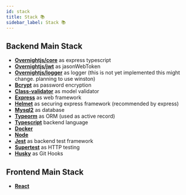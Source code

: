 ```yaml
---
id: stack
title: Stack 📚
sidebar_label: Stack 📚
---
```


## Backend Main Stack

- **[Overnightjs/core](https://github.com/seanpmaxwell/overnight/tree/master/src/core#overnight-core)** as express typescript
- **[Overnightjs/jwt](https://github.com/seanpmaxwell/overnight/tree/master/src/core#overnight-jwt)** as jasonWebToken
- **[Overnightjs/logger](https://github.com/seanpmaxwell/overnight/tree/master/src/core#overnight-logger)** as logger (this is not yet implemented this might change. planning to use winston)
- **[Bcrypt](https://www.npmjs.com/package/bcrypt)** as password encryption
- **[Class-validator](https://github.com/typestack/class-validator)** as model validator
- **[Express](https://expressjs.com/)** as web framework
- **[Helmet](https://helmetjs.github.io/)** as securing express framework (recommended by express)
- **[Mysql2](https://www.npmjs.com/package/mysql2)** as database
- **[Typeorm](https://typeorm.io/#/)** as ORM (used as active record)
- **[Typescript](https://www.typescriptlang.org/)** backend language
- **[Docker](https://www.docker.com/)**
- **[Node](https://nodejs.org/en/)**
- **[Jest](https://jestjs.io/)** as backend test framework
- **[Supertest](https://www.npmjs.com/package/supertest)** as HTTP testing
- **[Husky](https://github.com/typicode/husky)** as Git Hooks

## Frontend Main Stack

- **[React](https://reactjs.org/)**
